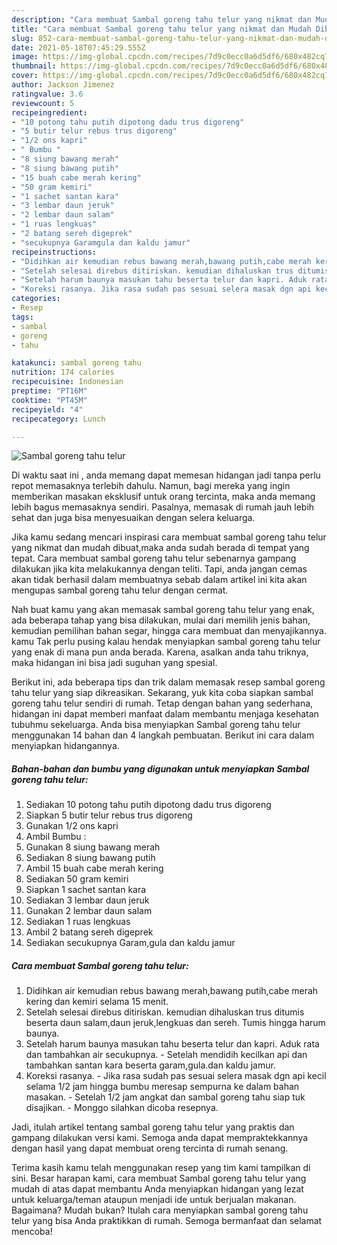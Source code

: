 ```yaml
---
description: "Cara membuat Sambal goreng tahu telur yang nikmat dan Mudah Dibuat"
title: "Cara membuat Sambal goreng tahu telur yang nikmat dan Mudah Dibuat"
slug: 852-cara-membuat-sambal-goreng-tahu-telur-yang-nikmat-dan-mudah-dibuat
date: 2021-05-18T07:45:29.555Z
image: https://img-global.cpcdn.com/recipes/7d9c0ecc0a6d5df6/680x482cq70/sambal-goreng-tahu-telur-foto-resep-utama.jpg
thumbnail: https://img-global.cpcdn.com/recipes/7d9c0ecc0a6d5df6/680x482cq70/sambal-goreng-tahu-telur-foto-resep-utama.jpg
cover: https://img-global.cpcdn.com/recipes/7d9c0ecc0a6d5df6/680x482cq70/sambal-goreng-tahu-telur-foto-resep-utama.jpg
author: Jackson Jimenez
ratingvalue: 3.6
reviewcount: 5
recipeingredient:
- "10 potong tahu putih dipotong dadu trus digoreng"
- "5 butir telur rebus trus digoreng"
- "1/2 ons kapri"
- " Bumbu "
- "8 siung bawang merah"
- "8 siung bawang putih"
- "15 buah cabe merah kering"
- "50 gram kemiri"
- "1 sachet santan kara"
- "3 lembar daun jeruk"
- "2 lembar daun salam"
- "1 ruas lengkuas"
- "2 batang sereh digeprek"
- "secukupnya Garamgula dan kaldu jamur"
recipeinstructions:
- "Didihkan air kemudian rebus bawang merah,bawang putih,cabe merah kering dan kemiri selama 15 menit."
- "Setelah selesai direbus ditiriskan. kemudian dihaluskan trus ditumis beserta daun salam,daun jeruk,lengkuas dan sereh. Tumis hingga harum baunya."
- "Setelah harum baunya masukan tahu beserta telur dan kapri. Aduk rata dan tambahkan air secukupnya. Setelah mendidih kecilkan api dan tambahkan santan kara beserta garam,gula.dan kaldu jamur."
- "Koreksi rasanya. Jika rasa sudah pas sesuai selera masak dgn api kecil selama 1/2 jam hingga bumbu meresap sempurna ke dalam bahan masakan. Setelah 1/2 jam angkat dan sambal goreng tahu siap tuk disajikan. Monggo silahkan dicoba resepnya."
categories:
- Resep
tags:
- sambal
- goreng
- tahu

katakunci: sambal goreng tahu 
nutrition: 174 calories
recipecuisine: Indonesian
preptime: "PT16M"
cooktime: "PT45M"
recipeyield: "4"
recipecategory: Lunch

---
```



![Sambal goreng tahu telur](https://img-global.cpcdn.com/recipes/7d9c0ecc0a6d5df6/680x482cq70/sambal-goreng-tahu-telur-foto-resep-utama.jpg)

Di waktu  saat ini , anda memang dapat memesan hidangan jadi tanpa perlu repot memasaknya terlebih dahulu. Namun, bagi mereka yang ingin memberikan masakan eksklusif untuk orang tercinta, maka anda memang lebih bagus memasaknya sendiri. Pasalnya, memasak di rumah jauh lebih sehat dan juga bisa menyesuaikan dengan selera keluarga.

Jika kamu sedang mencari inspirasi cara membuat sambal goreng tahu telur yang nikmat dan mudah dibuat,maka anda sudah berada di tempat yang tepat. Cara membuat sambal goreng tahu telur  sebenarnya gampang dilakukan jika kita melakukannya dengan teliti. Tapi, anda jangan cemas akan tidak berhasil dalam membuatnya 
sebab dalam artikel ini kita akan mengupas sambal goreng tahu telur dengan cermat.  



Nah buat kamu yang akan memasak sambal goreng tahu telur yang enak, ada beberapa tahap yang bisa dilakukan, mulai dari memilih jenis bahan, kemudian pemilihan bahan segar, hingga cara membuat dan menyajikannya. kamu Tak perlu pusing kalau hendak menyiapkan sambal goreng tahu telur yang enak di mana pun anda berada. Karena, asalkan anda  tahu triknya, maka hidangan ini bisa jadi suguhan yang spesial.

Berikut ini, ada beberapa tips dan trik dalam memasak resep sambal goreng tahu telur yang siap dikreasikan. Sekarang, yuk kita coba siapkan sambal goreng tahu telur sendiri di rumah. Tetap dengan bahan yang sederhana, hidangan ini dapat memberi manfaat dalam membantu menjaga kesehatan tubuhmu sekeluarga. Anda bisa menyiapkan Sambal goreng tahu telur menggunakan 14 bahan dan 4 langkah pembuatan. Berikut ini cara dalam menyiapkan hidangannya.

<!--inarticleads1-->

##### Bahan-bahan dan bumbu yang digunakan untuk menyiapkan Sambal goreng tahu telur:

1. Sediakan 10 potong tahu putih dipotong dadu trus digoreng
1. Siapkan 5 butir telur rebus trus digoreng
1. Gunakan 1/2 ons kapri
1. Ambil  Bumbu :
1. Gunakan 8 siung bawang merah
1. Sediakan 8 siung bawang putih
1. Ambil 15 buah cabe merah kering
1. Sediakan 50 gram kemiri
1. Siapkan 1 sachet santan kara
1. Sediakan 3 lembar daun jeruk
1. Gunakan 2 lembar daun salam
1. Sediakan 1 ruas lengkuas
1. Ambil 2 batang sereh digeprek
1. Sediakan secukupnya Garam,gula dan kaldu jamur




<!--inarticleads2-->

##### Cara membuat Sambal goreng tahu telur:

1. Didihkan air kemudian rebus bawang merah,bawang putih,cabe merah kering dan kemiri selama 15 menit.
1. Setelah selesai direbus ditiriskan. kemudian dihaluskan trus ditumis beserta daun salam,daun jeruk,lengkuas dan sereh. Tumis hingga harum baunya.
1. Setelah harum baunya masukan tahu beserta telur dan kapri. Aduk rata dan tambahkan air secukupnya. - Setelah mendidih kecilkan api dan tambahkan santan kara beserta garam,gula.dan kaldu jamur.
1. Koreksi rasanya. - Jika rasa sudah pas sesuai selera masak dgn api kecil selama 1/2 jam hingga bumbu meresap sempurna ke dalam bahan masakan. - Setelah 1/2 jam angkat dan sambal goreng tahu siap tuk disajikan. - Monggo silahkan dicoba resepnya.




Jadi, itulah artikel tentang  sambal goreng tahu telur  yang praktis dan gampang dilakukan versi kami. Semoga anda dapat mempraktekkannya dengan hasil yang dapat membuat oreng tercinta di rumah senang. 

Terima kasih kamu telah menggunakan resep yang tim kami tampilkan di sini. Besar harapan kami, cara membuat  Sambal goreng tahu telur yang mudah di atas dapat membantu Anda menyiapkan hidangan yang lezat untuk keluarga/teman ataupun menjadi ide untuk berjualan makanan. Bagaimana? Mudah bukan? Itulah cara menyiapkan sambal goreng tahu telur yang bisa Anda praktikkan di rumah. Semoga bermanfaat dan selamat mencoba!

